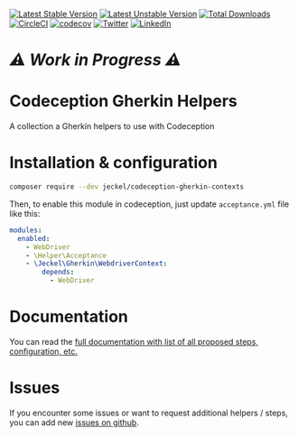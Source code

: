 [![Latest Stable Version](https://poser.pugx.org/jeckel/codeception-gherkin-contexts/v/stable)](https://packagist.org/packages/jeckel/codeception-gherkin-contexts)
[![Latest Unstable Version](https://poser.pugx.org/jeckel/codeception-gherkin-contexts/v/unstable)](https://packagist.org/packages/jeckel/codeception-gherkin-contexts)
[![Total Downloads](https://poser.pugx.org/jeckel/codeception-gherkin-contexts/downloads?format=flat)](https://packagist.org/packages/jeckel/codeception-gherkin-contexts)
[![CircleCI](https://circleci.com/gh/jeckel/codeception-gherkin-contexts.svg?style=svg)](https://circleci.com/gh/jeckel/codeception-gherkin-contexts)
[![codecov](https://codecov.io/gh/jeckel/codeception-gherkin-contexts/branch/master/graph/badge.svg)](https://codecov.io/gh/jeckel/codeception-gherkin-contexts)
[![Twitter](https://img.shields.io/badge/Twitter-%40jeckel4-blue.svg)](https://twitter.com/jeckel4)
[![LinkedIn](https://img.shields.io/badge/LinkedIn-Julien%20Mercier--Rojas-blue.svg)](https://www.linkedin.com/in/jeckel/)

# *⚠ Work in Progress ⚠* 

# Codeception Gherkin Helpers

A collection a Gherkin helpers to use with Codeception

# Installation & configuration

```bash
composer require --dev jeckel/codeception-gherkin-contexts
```

Then, to enable this module in codeception, just update `acceptance.yml` file like this:

```yaml
modules:
  enabled:
    - WebDriver
    - \Helper\Acceptance
    - \Jeckel\Gherkin\WebdriverContext:
        depends:
          - WebDriver
```

# Documentation

You can read the [full documentation with list of all proposed steps, configuration, etc.](https://github.com/jeckel/codeception-gherkin-contexts/blob/master/docs/readme.md)

# Issues

If you encounter some issues or want to request additional helpers / steps, you can add new [issues on github](https://github.com/jeckel/codeception-gherkin-contexts/issues).
